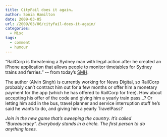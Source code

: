 ```yaml
---
title: CityFail does it again…
author: Sonia Hamilton
date: 2009-03-05
url: /2009/03/06/cityfail-does-it-again/
categories:
  - Misc
tags:
  - comment
  - humour
---
```

&#8220;RailCorp is threatening a Sydney man with legal action after he created an iPhone application that allows people to monitor timetables for Sydney trains and ferries.&#8221; -- from today&#8217;s [SMH][1].

<!--more-->

The author (Alvin Singh) is currently working for News Digital, so RailCorp probably can&#8217;t contract him out for a few months or offer him a monetary payment for the app (which he has offered to RailCorp for free). How about accepting his offer of the code and giving him a yearly train pass&#8230;? Or letting him add in the bus, travel planner and service interruption stuff he&#8217;s said he wants to do, and giving him a yearly TravelPass?

*Join in the new game that&#8217;s sweeping the country. It&#8217;s called &#8220;Bureaucracy&#8221;. Everybody stands in a circle. The first person to do anything loses.*

 [1]: http://www.smh.com.au/news/digital-life/mobiles--handhelds/articles/cityrail-puts-brakes-on-iphone-app/2009/03/05/1235842537210.html
